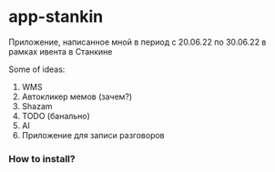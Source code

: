 # app-stankin
Приложение, написанное мной в период с 20.06.22 по 30.06.22 в рамках ивента в Станкине

Some of ideas:
1. WMS
2. Автокликер мемов (зачем?)
3. Shazam
4. TODO (банально)
5. AI
6. Приложение для записи разговоров

### How to install?
